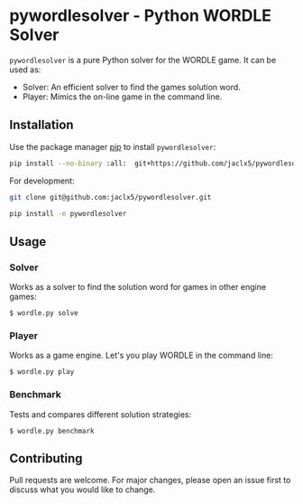 # pywordlesolver - Python WORDLE Solver

`pywordlesolver` is a pure Python solver for the WORDLE game. It can be used
as:

- Solver: An efficient solver to find the games solution word.
- Player: Mimics the on-line game in the command line.

## Installation

Use the package manager [pip](https://pip.pypa.io/en/stable/) to install
`pywordlesolver`:

```bash
pip install --no-binary :all:  git+https://github.com/jaclx5/pywordlesolver
```

For development:

```bash
git clone git@github.com:jaclx5/pywordlesolver.git

pip install -e pywordlesolver
```

## Usage

### Solver

Works as a solver to find the solution word for games in other engine games:

```
$ wordle.py solve
```

### Player

Works as a game engine. Let's you play WORDLE in the command line:

```
$ wordle.py play
```

### Benchmark

Tests and compares different solution strategies:

```
$ wordle.py benchmark
```

## Contributing

Pull requests are welcome. For major changes, please open an issue first to 
discuss what you would like to change.
